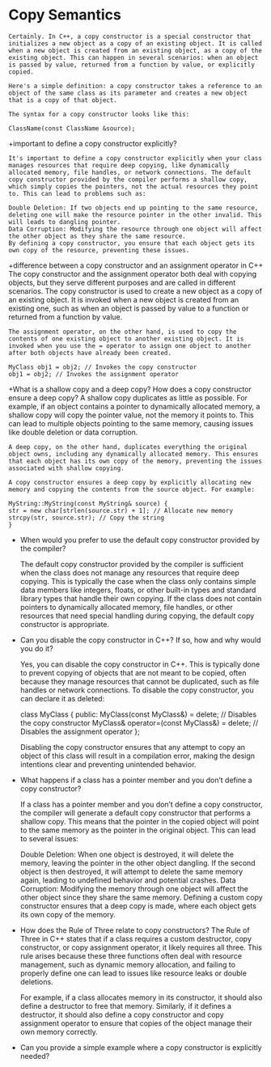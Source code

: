 # Copy Semantics

    Certainly. In C++, a copy constructor is a special constructor that initializes a new object as a copy of an existing object. It is called when a new object is created from an existing object, as a copy of the existing object. This can happen in several scenarios: when an object is passed by value, returned from a function by value, or explicitly copied.

    Here's a simple definition: a copy constructor takes a reference to an object of the same class as its parameter and creates a new object that is a copy of that object.

    The syntax for a copy constructor looks like this:

    ClassName(const ClassName &source);

+important to define a copy constructor explicitly?

    It's important to define a copy constructor explicitly when your class manages resources that require deep copying, like dynamically allocated memory, file handles, or network connections. The default copy constructor provided by the compiler performs a shallow copy, which simply copies the pointers, not the actual resources they point to. This can lead to problems such as:

    Double Deletion: If two objects end up pointing to the same resource, deleting one will make the resource pointer in the other invalid. This will leads to dangling pointer.
    Data Corruption: Modifying the resource through one object will affect the other object as they share the same resource.
    By defining a copy constructor, you ensure that each object gets its own copy of the resource, preventing these issues.

+difference between a copy constructor and an assignment operator in C++
    The copy constructor and the assignment operator both deal with copying objects, but they serve different purposes and are called in different scenarios. The copy constructor is used to create a new object as a copy of an existing object. It is invoked when a new object is created from an existing one, such as when an object is passed by value to a function or returned from a function by value.

    The assignment operator, on the other hand, is used to copy the contents of one existing object to another existing object. It is invoked when you use the = operator to assign one object to another after both objects have already been created.

    MyClass obj1 = obj2; // Invokes the copy constructor
    obj1 = obj2; // Invokes the assignment operator

+What is a shallow copy and a deep copy? How does a copy constructor ensure a deep copy?
    A shallow copy duplicates as little as possible. For example, if an object contains a pointer to dynamically allocated memory, a shallow copy will copy the pointer value, not the memory it points to. This can lead to multiple objects pointing to the same memory, causing issues like double deletion or data corruption.

    A deep copy, on the other hand, duplicates everything the original object owns, including any dynamically allocated memory. This ensures that each object has its own copy of the memory, preventing the issues associated with shallow copying.

    A copy constructor ensures a deep copy by explicitly allocating new memory and copying the contents from the source object. For example:

    MyString::MyString(const MyString& source) {
    str = new char[strlen(source.str) + 1]; // Allocate new memory
    strcpy(str, source.str); // Copy the string
    }

+ When would you prefer to use the default copy constructor provided by the compiler?

    The default copy constructor provided by the compiler is sufficient when the class does not manage any resources that require deep copying. This is typically the case when the class only contains simple data members like integers, floats, or other built-in types and standard library types that handle their own copying. If the class does not contain pointers to dynamically allocated memory, file handles, or other resources that need special handling during copying, the default copy constructor is appropriate.

+ Can you disable the copy constructor in C++? If so, how and why would you do it?

    Yes, you can disable the copy constructor in C++. This is typically done to prevent copying of objects that are not meant to be copied, often because they manage resources that cannot be duplicated, such as file handles or network connections. To disable the copy constructor, you can declare it as deleted:

    class MyClass {
    public:
        MyClass(const MyClass&) = delete; // Disables the copy constructor
        MyClass& operator=(const MyClass&) = delete; // Disables the assignment operator
    };

    Disabling the copy constructor ensures that any attempt to copy an object of this class will result in a compilation error, making the design intentions clear and preventing unintended behavior.

+ What happens if a class has a pointer member and you don’t define a copy constructor?

    If a class has a pointer member and you don’t define a copy constructor, the compiler will generate a default copy constructor that performs a shallow copy. This means that the pointer in the copied object will point to the same memory as the pointer in the original object. This can lead to several issues:

    Double Deletion: When one object is destroyed, it will delete the memory, leaving the pointer in the other object dangling. If the second object is then destroyed, it will attempt to delete the same memory again, leading to undefined behavior and potential crashes.
    Data Corruption: Modifying the memory through one object will affect the other object since they share the same memory.
    Defining a custom copy constructor ensures that a deep copy is made, where each object gets its own copy of the memory.

+ How does the Rule of Three relate to copy constructors?
    The Rule of Three in C++ states that if a class requires a custom destructor, copy constructor, or copy assignment operator, it likely requires all three. This rule arises because these three functions often deal with resource management, such as dynamic memory allocation, and failing to properly define one can lead to issues like resource leaks or double deletions.

    For example, if a class allocates memory in its constructor, it should also define a destructor to free that memory. Similarly, if it defines a destructor, it should also define a copy constructor and copy assignment operator to ensure that copies of the object manage their own memory correctly.

+ Can you provide a simple example where a copy constructor is explicitly needed?




